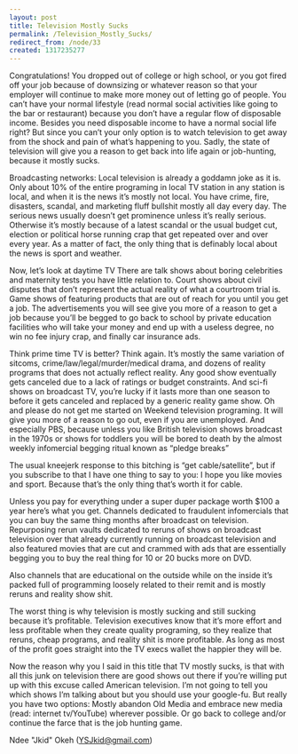 ```yaml
---
layout: post
title: Television Mostly Sucks
permalink: /Television_Mostly_Sucks/
redirect_from: /node/33
created: 1317235277
---
```

Congratulations! You dropped out of college or high school, or you got fired off your job because of downsizing or whatever reason so that your employer will continue to make more money out of letting go of people. You can’t have your normal lifestyle (read normal social activities like going to the bar or restaurant) because you don’t have a regular flow of disposable income. Besides you need disposable income to have a normal social life right? But since you can’t your only option is to watch television to get away from the shock and pain of what’s happening to you. Sadly, the state of television will give you a reason to get back into life again or job-hunting, because it mostly sucks.

Broadcasting networks: Local television is already a goddamn joke as it is. Only about 10% of the entire programing in local TV station in any station is local, and when it is the news it’s mostly not local. You have crime, fire, disasters, scandal, and marketing fluff bullshit mostly all day every day. The serious news usually doesn’t get prominence unless it’s really serious. Otherwise it’s mostly because of a latest scandal or the usual budget cut, election or political horse running crap that get repeated over and over every year. As a matter of fact, the only thing that is definably local about the news is sport and weather.

Now, let’s look at daytime TV There are talk shows about boring celebrities and maternity tests you have little relation to. Court shows about civil disputes that don’t represent the actual reality of what a courtroom trial is. Game shows of featuring products that are out of reach for you until you get a job. The advertisements you will see give you more of a reason to get a job because you’ll be begged to go back to school by private education facilities who will take your money and end up with a useless degree, no win no fee injury crap, and finally car insurance ads.

Think prime time TV is better? Think again. It’s mostly the same variation of sitcoms, crime/law/legal/murder/medical drama, and dozens of reality programs that does not actually reflect reality. Any good show eventually gets canceled due to a lack of ratings or budget constraints. And sci-fi shows on broadcast TV, you’re lucky if it lasts more than one season to before it gets canceled and replaced by a generic reality game show. Oh and please do not get me started on Weekend television programing. It will give you more of a reason to go out, even if you are unemployed. And especially PBS, because unless you like British television shows broadcast in the 1970s or shows for toddlers you will be bored to death by the almost weekly infomercial begging ritual known as “pledge breaks”

The usual kneejerk response to this bitching is “get cable/satellite”, but if you subscribe to that I have one thing to say to you: I hope you like movies and sport. Because that’s the only thing that’s worth it for cable. 

Unless you pay for everything under a super duper package worth $100 a year here’s what you get. Channels dedicated to fraudulent infomercials that you can buy the same thing months after broadcast on television. Repurposing rerun vaults dedicated to reruns of shows on broadcast television over that already currently running on broadcast television and also featured movies that are cut and crammed with ads that are essentially begging you to buy the real thing for 10 or 20 bucks more on DVD.

Also channels that are educational on the outside while on the inside it’s packed full of programming loosely related to their remit and is mostly reruns and reality show shit.

The worst thing is why television is mostly sucking and still sucking because it’s profitable. Television executives know that it’s more effort and less profitable when they create quality programing, so they realize that reruns, cheap programs, and reality shit is more profitable. As long as most of the profit goes straight into the TV execs wallet the happier they will be. 

Now the reason why you I said in this title that TV mostly sucks, is that with all this junk on television there are good shows out there if you’re willing put up with this excuse called American television. I’m not going to tell you which shows I’m talking about but you should use your google-fu. But really you have two options: Mostly abandon Old Media and embrace new media (read: internet tv/YouTube) wherever possible. Or go back to college and/or continue the farce that is the job hunting game. 

Ndee "Jkid" Okeh (YSJkid@gmail.com)
